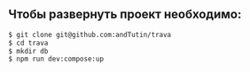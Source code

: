 ##  Чтобы развернуть проект необходимо:
```sh
$ git clone git@github.com:andTutin/trava
$ cd trava
$ mkdir db
$ npm run dev:compose:up
```